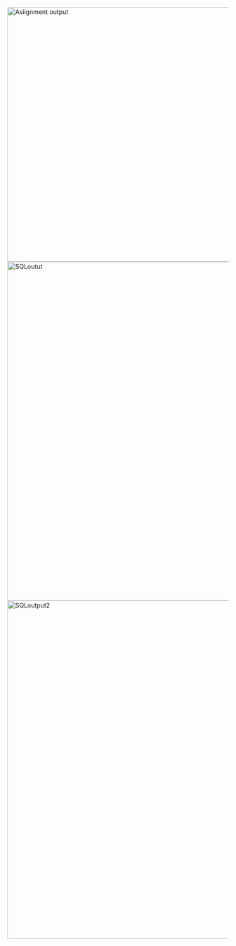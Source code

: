 <img width="580" alt="Asiignment output" src="https://github.com/user-attachments/assets/cd18d519-569a-489e-b1af-e0721ffcedf5">

<img width="772" alt="SQLoutut" src="https://github.com/user-attachments/assets/71dee45e-ae92-4f9e-9cca-c7375186641a">
<img width="770" alt="SQLoutput2" src="https://github.com/user-attachments/assets/f4506eaa-df90-4afa-a731-6c86af684df1">
